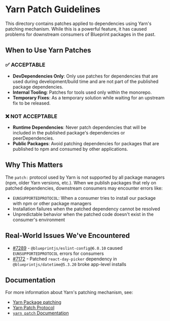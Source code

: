 # Yarn Patch Guidelines

This directory contains patches applied to dependencies using Yarn's patching mechanism. While this is a powerful feature, it has caused problems for downstream consumers of Blueprint packages in the past.

## When to Use Yarn Patches

### ✅ ACCEPTABLE

-   **DevDependencies Only**: Only use patches for dependencies that are used during development/build time and are not part of the published package dependencies.
-   **Internal Tooling**: Patches for tools used only within the monorepo.
-   **Temporary Fixes**: As a temporary solution while waiting for an upstream fix to be released.

### ❌ NOT ACCEPTABLE

-   **Runtime Dependencies**: Never patch dependencies that will be included in the published package's dependencies or peerDependencies.
-   **Public Packages**: Avoid patching dependencies for packages that are published to npm and consumed by other applications.

## Why This Matters

The `patch:` protocol used by Yarn is not supported by all package managers (npm, older Yarn versions, etc.). When we publish packages that rely on patched dependencies, downstream consumers may encounter errors like:

-   `EUNSUPPORTEDPROTOCOL`: When a consumer tries to install our package with npm or other package managers
-   Installation failures when the patched dependency cannot be resolved
-   Unpredictable behavior when the patched code doesn't exist in the consumer's environment

## Real-World Issues We've Encountered

-   [#7289](https://github.com/palantir/blueprint/issues/7289) - `@blueprintjs/eslint-config@6.0.10` caused `EUNSUPPORTEDPROTOCOL` errors for consumers
-   [#7172](https://github.com/palantir/blueprint/issues/7172) - Patched `react-day-picker` dependency in `@blueprintjs/datetime@5.3.20` broke app-level installs

## Documentation

For more information about Yarn's patching mechanism, see:

-   [Yarn Package patching](https://yarnpkg.com/features/patching)
-   [Yarn Patch Protocol](https://yarnpkg.com/protocol/patch)
-   [`yarn patch` Documentation](https://yarnpkg.com/cli/patch)
